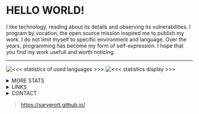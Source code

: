 # HELLO WORLD!

I like technology, reading about its details and observing its vulnerabilities. 
I program by vocation, the open source mission inspired me to publish my work. 
I do not limit myself to specific environment and language. 
Over the years, programming has become my form of self-expression. 
I hope that you find my work usefull and worth noticing.

---

![`<<< statistics of used languages >>>`][use-of-languages-statistics]
![`<<< statistics display >>>`][main-raport-stats]

<details> <summary> MORE STATS </summary>

> Extension of statistic summary

---

![`<<< TryHackMe profile >>>`][tryhackme]

![`<<< GitHub Streak >>>`][combo-stats]

---
  
</details>
<details> <summary> LINKS </summary>
  
> Shordcuts to my work across the internet

---

| developer platforms |
| :---: |
| [![NPM][npm-button]][npm-link] |
| [![DOCKER][docker-button]][docker-link] | 
| [![PY-PI][pip-button]][pip-link] | 

---

#### socialmedia 
//
[![FB][facebook-button]][facebook-link] 
//
[![INSTAGRAM][instagram-button]][instagram-link] 
//
[![TWITTER][twitter-button]][twitter-link] 
//
[![BLOGSPOT][blogspot-button]][blogspot-link] 
//
[![TUMBLR][tumblr-button]][tumblr-link] 
// <!--
[![REDDIT][reddit-button]][reddit-link] 
// -->

---

</details>

<details>
  <summary> CONTACT </summary>
  
  > preffered is by mail: 
  > __sarverott@gmail.com__

</details>

> https://sarverott.github.io/

[reddit-button]: https://img.shields.io/badge/Reddit-%23FF4500.svg?style=for-the-badge&logo=Reddit&logoColor=white
[reddit-link]: https://reddit.sarverott.com/
[facebook-button]: https://img.shields.io/badge/Facebook-1877F2.svg?style=for-the-badge&logo=Facebook&logoColor=white
[facebook-link]: https://facebook.sarverott.com/
[instagram-button]: https://img.shields.io/badge/Instagram-E4405F.svg?style=for-the-badge&logo=Instagram&logoColor=white
[instagram-link]: https://instagram.sarverott.com/
[twitter-button]: https://img.shields.io/badge/Twitter-0D80D8.svg?style=for-the-badge&logo=X&logoColor=white
[twitter-link]: https://twitter.sarverott.com/
[tumblr-button]: https://img.shields.io/badge/Tumblr-36465D.svg?style=for-the-badge&logo=Tumblr&logoColor=white
[tumblr-link]: https://tumblr.sarverott.com/
[blogspot-button]: https://img.shields.io/badge/Blogspot-FF5722.svg?style=for-the-badge&logo=Blogger&logoColor=white
[blogspot-link]: https://blogspot.sarverott.com/
[npm-button]: https://badgen.net/badge/icon/sarverott?icon=npm&color=red&label=NPM%20packages&labelColor=black
[npm-link]: https://npm.sarverott.com/
[docker-button]: https://badgen.net/badge/icon/sarverott?icon=docker&color=red&label=Docker%20containers&labelColor=black
[docker-link]: https://docker.sarverott.com/
[pip-button]: https://badgen.net/badge/icon/sarverott?icon=pypi&color=red&label=PyPi%20packages&labelColor=black
[pip-link]: https://pip.sarverott.com/
[tryhackme]:  https://tryhackme-badges.s3.amazonaws.com/sarverott.png
[combo-stats]: https://streak-stats.demolab.com?user=sarverott&theme=shadow-red&text_color=888888
[main-raport-stats]: https://github-readme-stats.vercel.app/api?username=sarverott&show_icons=true&rank_icon=github&theme=shadow_red&include_all_commits=true
[use-of-languages-statistics]: https://github-readme-stats.vercel.app/api/top-langs/?username=sarverott&langs_count=8&theme=shadow_red&layout=compact&text_color=888888
